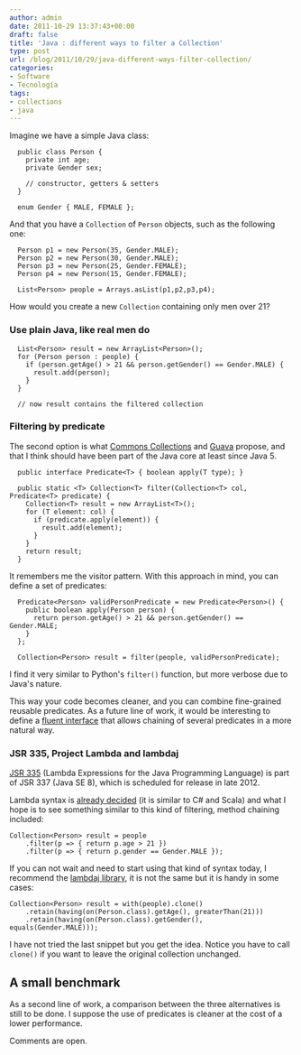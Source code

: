 ```yaml
---
author: admin
date: 2011-10-29 13:37:43+00:00
draft: false
title: 'Java : different ways to filter a Collection'
type: post
url: /blog/2011/10/29/java-different-ways-filter-collection/
categories:
- Software
- Tecnología
tags:
- collections
- java
---
```


Imagine we have a simple Java class:


    
    
      public class Person {
        private int age;
        private Gender sex;
     
        // constructor, getters & setters
      }
    
      enum Gender { MALE, FEMALE };
    



And that you have a `Collection` of `Person` objects, such as the following one:


    
    
      Person p1 = new Person(35, Gender.MALE);
      Person p2 = new Person(30, Gender.MALE);
      Person p3 = new Person(25, Gender.FEMALE);
      Person p4 = new Person(15, Gender.FEMALE);		
    
      List<Person> people = Arrays.asList(p1,p2,p3,p4);
    



How would you create a new `Collection` containing only men over 21?



### Use plain Java, like real men do




    
    
      List<Person> result = new ArrayList<Person>();
      for (Person person : people) {
        if (person.getAge() > 21 && person.getGender() == Gender.MALE) {
          result.add(person);
        }
      }
      
      // now result contains the filtered collection
    





### Filtering by predicate



The second option is what [Commons Collections](http://commons.apache.org/collections/) and [Guava](http://code.google.com/p/guava-libraries/) propose, and that I think should have been part of the Java core at least since Java 5.


    
    
      public interface Predicate<T> { boolean apply(T type); }
    
      public static <T> Collection<T> filter(Collection<T> col, Predicate<T> predicate) {
        Collection<T> result = new ArrayList<T>();
        for (T element: col) {
          if (predicate.apply(element)) {
            result.add(element);
          }
        }
        return result;
      }
    



It remembers me the visitor pattern. With this approach in mind, you can define a set of predicates:


    
    
      Predicate<Person> validPersonPredicate = new Predicate<Person>() {
        public boolean apply(Person person) {
          return person.getAge() > 21 && person.getGender() == Gender.MALE;
        }
      };
    
      Collection<Person> result = filter(people, validPersonPredicate);
    



I find it very similar to Python's `filter()` function, but more verbose due to Java's nature.

This way your code becomes cleaner, and you can combine fine-grained reusable predicates. As a future line of work, it would be interesting to define a [fluent interface](http://martinfowler.com/bliki/FluentInterface.html) that allows chaining of several predicates in a more natural way.



### JSR 335, Project Lambda and lambdaj



[JSR 335](http://jcp.org/en/jsr/detail?id=335) (Lambda Expressions for the Java Programming Language) is part of JSR 337 (Java SE 8), which is scheduled for release in late 2012.

Lambda syntax is [already decided](http://mail.openjdk.java.net/pipermail/lambda-dev/2011-September/003936.html) (it is similar to C# and Scala) and what I hope is to see something similar to this kind of filtering, method chaining included:


    
    
    Collection<Person> result = people
        .filter(p => { return p.age > 21 })
        .filter(p => { return p.gender == Gender.MALE });
    



If you can not wait and need to start using that kind of syntax today, I recommend the [lambdaj library](http://code.google.com/p/lambdaj/), it is not the same but it is handy in some cases:


    
    
    Collection<Person> result = with(people).clone()
        .retain(having(on(Person.class).getAge(), greaterThan(21)))
        .retain(having(on(Person.class).getGender(), equals(Gender.MALE)));
    



I have not tried the last snippet but you get the idea. Notice you have to call `clone()` if you want to leave the original collection unchanged.



## A small benchmark



As a second line of work, a comparison between the three alternatives is still to be done. I suppose the use of predicates is cleaner at the cost of a lower performance.

Comments are open.
